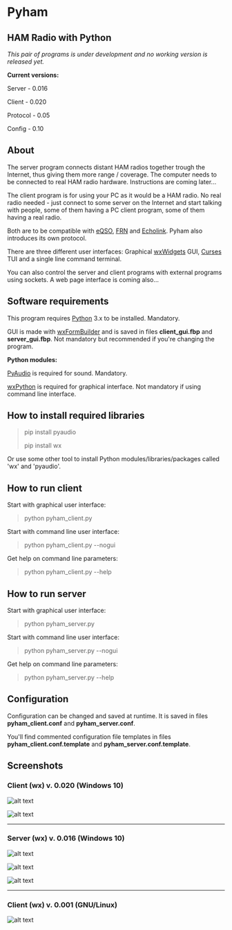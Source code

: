 # Pyham
## HAM Radio with Python
*This pair of programs is under development and no working version is released yet.*

**Current versions:**

Server - 0.016

Client - 0.020

Protocol - 0.05

Config - 0.10

## About
The server program connects distant HAM radios together trough the Internet, thus giving them more range / coverage. The computer needs to be connected to real HAM radio hardware. Instructions are coming later...

The client program is for using your PC as it would be a HAM radio. No real radio needed - just connect to some server on the Internet and start talking with people, some of them having a PC client program, some of them having a real radio.

Both are to be compatible with [eQSO](https://en.wikipedia.org/wiki/Radio_over_IP#eQSO), [FRN](http://www.freeradionetwork.eu/) and [Echolink](http://www.echolink.org/). Pyham also introduces its own protocol.

There are three different user interfaces: Graphical [wxWidgets](https://wxwidgets.org) GUI, [Curses](https://en.wikipedia.org/wiki/Curses_(programming_library)) TUI and a single line command terminal.

You can also control the server and client programs with external programs using sockets. A web page interface is coming also...

## Software requirements
This program requires [Python](https://www.python.org/) 3.x to be installed. Mandatory.

GUI is made with [wxFormBuilder](https://github.com/wxFormBuilder/wxFormBuilder) and is saved in files **client_gui.fbp** and **server_gui.fbp**. Not mandatory but recommended if you're changing the program.

**Python modules:**

[PyAudio](https://pypi.org/project/PyAudio/) is required for sound. Mandatory.

[wxPython](https://pypi.org/project/wxPython/) is required for graphical interface. Not mandatory if using command line interface.

## How to install required libraries
> pip install pyaudio
>
> pip install wx

Or use some other tool to install Python modules/libraries/packages called 'wx' and 'pyaudio'.

## How to run client
Start with graphical user interface:

> python pyham_client.py

Start with command line user interface:

> python pyham_client.py --nogui

Get help on command line parameters:

> python pyham_client.py --help

## How to run server
Start with graphical user interface:

> python pyham_server.py

Start with command line user interface:

> python pyham_server.py --nogui

Get help on command line parameters:

> python pyham_server.py --help

## Configuration
Configuration can be changed and saved at runtime. It is saved in files **pyham_client.conf** and **pyham_server.conf**.

You'll find commented configuration file templates in files **pyham_client.conf.template** and **pyham_server.conf.template**. 

## Screenshots
### Client (wx) v. 0.020 (Windows 10)

![alt text](http://titanix.net/~japek/pyham-client-0020-wx-windows.png)

![alt text](http://titanix.net/~japek/pyham-client-settings-0020-wx-windows.png)

---

### Server (wx) v. 0.016 (Windows 10)

![alt text](http://titanix.net/~japek/pyham-server-0016-wx-windows.png)

![alt text](http://titanix.net/~japek/pyham-server-settings-0016-wx-windows.png)

![alt text](http://titanix.net/~japek/pyham-server-stats-0016-wx-windows.png)

---

### Client (wx) v. 0.001 (GNU/Linux)

![alt text](http://titanix.net/~japek/pyham-client-0001.png)
